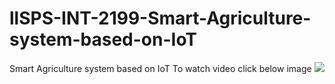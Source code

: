 # llSPS-INT-2199-Smart-Agriculture-system-based-on-IoT
Smart Agriculture system based on IoT
To watch video click below image
[![](http://img.youtube.com/vi/8Xy7rpcii-I/0.jpg)](http://www.youtube.com/watch?v=8Xy7rpcii-I "smart agriculture")
